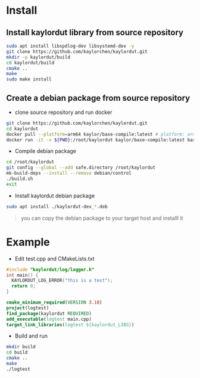 # Install 
## Install kaylordut library from source repository
```bash
sudo apt install libspdlog-dev libsystemd-dev -y
git clone https://github.com/kaylorchen/kaylordut.git
mkdir -p kaylordut/build
cd kaylordut/build
cmake ..
make 
sudo make install
```
<!-- DEB_BUILD_OPTIONS=arch=arm64 dpkg-buildpackage -j -aarm64 -us -uc -->

## Create a debian package from source repository
- clone source repository and run docker
```bash
git clone https://github.com/kaylorchen/kaylordut.git
cd kaylordut
docker pull --platform=arm64 kaylor/base-compile:latest # platform: arm64 or amd64
docker run -it -v ${PWD}:/root/kaylordut kaylor/base-compile:latest bash
```
- Compile debian package

```bash
cd /root/kaylordut
git config --global --add safe.directory /root/kaylordut
mk-build-deps --install --remove debian/control
./build.sh
exit
```
- Install kaylordut debian package
```bash
sudo apt install ./kaylordut-dev_*.deb
```
> you can copy the debian package to your target host and installl it

# Example
- Edit test.cpp and CMakeLists.txt
```c++
#include "kaylordut/log/logger.h"
int main() {
  KAYLORDUT_LOG_ERROR("this is a test");
  return 0;
}
```
```cmake
cmake_minimum_required(VERSION 3.10)
project(logtest)
find_package(kaylordut REQUIRED)
add_executable(logtest main.cpp)
target_link_libraries(logtest ${kaylordut_LIBS})
```
- Build and run
```bash
mkdir build
cd build
cmake ..
make 
./logtest 
```
